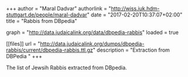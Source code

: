 +++
author = "Maral Dadvar"
authorlink = "http://wiss.iuk.hdm-stuttgart.de/people/maral-dadvar"
date = "2017-02-20T10:37:07+02:00"
title = "Rabbis from DBpedia"


graph = "http://data.judaicalink.org/data/dbpedia-rabbis"
loaded = true


[[files]]
	url = "http://data.judaicalink.org/dumps/dbpedia-rabbis/current/dbpedia-rabbis.ttl.gz"
	description = "Extraction from DBPedia "
+++

The list of Jewsih Rabbis extracted from DBpedia.
<!--more-->

